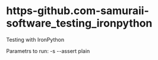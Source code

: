 # https-github.com-samuraii-software_testing_ironpython
Testing with IronPython

Parametrs to run:  -s --assert plain
